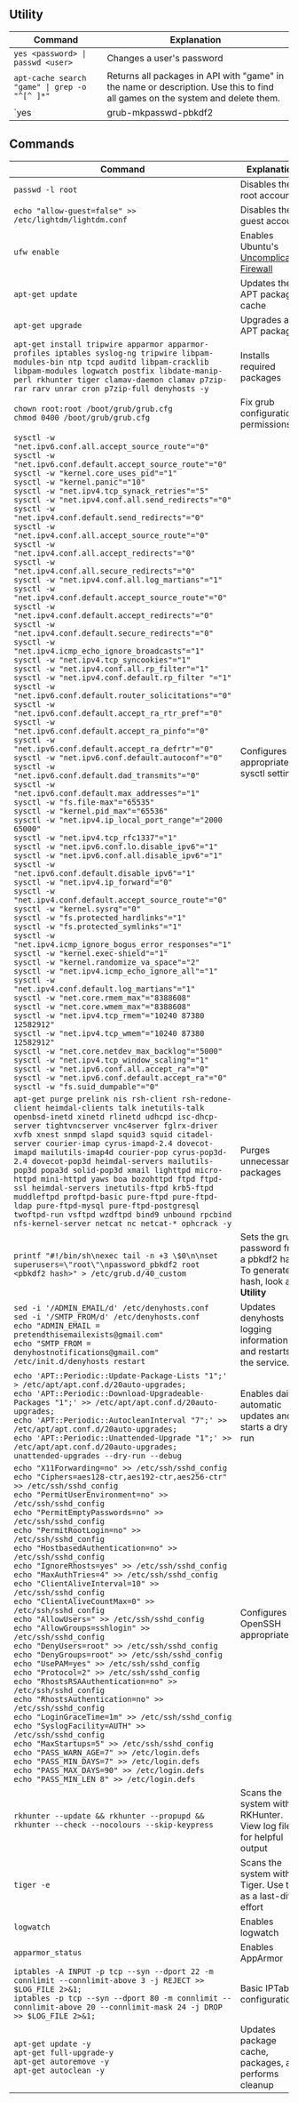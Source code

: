 ## Utility
| Command | Explanation |
| --- | --- |
| `yes <password> \| passwd <user>` | Changes a user's password |
| `apt-cache search "game" \| grep -o "^[^ ]*"` | Returns all packages in API with "game" in the name or description. Use this to find all games on the system and delete them. |
| `yes <password> | grub-mkpasswd-pbkdf2 | cut -c33- | tr -d $'\n'` | Creates a pbkdf2 hash from a plaintext password. Use this to set up a grub password. |

## Commands
| Command | Explanation |
| --- | --- |
| `passwd -l root` | Disables the root account |
| `echo "allow-guest=false" >> /etc/lightdm/lightdm.conf` | Disables the guest account |
| `ufw enable` | Enables Ubuntu's [Uncomplicated Firewall](https://wiki.ubuntu.com/UncomplicatedFirewall) |
| `apt-get update` | Updates the APT package cache |
| `apt-get upgrade` | Upgrades all APT packages |
| `apt-get install tripwire apparmor apparmor-profiles iptables syslog-ng tripwire libpam-modules-bin ntp tcpd auditd libpam-cracklib libpam-modules logwatch postfix libdate-manip-perl rkhunter tiger clamav-daemon clamav p7zip-rar rarv unrar cron p7zip-full denyhosts -y` | Installs required packages |
| `chown root:root /boot/grub/grub.cfg`<br>`chmod 0400 /boot/grub/grub.cfg` | Fix grub configuration permissions |
| `sysctl -w "net.ipv6.conf.all.accept_source_route"="0"`<br>`sysctl -w "net.ipv6.conf.default.accept_source_route"="0"`<br>`sysctl -w "kernel.core_uses_pid"="1"`<br>`sysctl -w "kernel.panic"="10"`<br>`sysctl -w "net.ipv4.tcp_synack_retries"="5"`<br>`sysctl -w "net.ipv4.conf.all.send_redirects"="0"`<br>`sysctl -w "net.ipv4.conf.default.send_redirects"="0"`<br>`sysctl -w "net.ipv4.conf.all.accept_source_route"="0"`<br>`sysctl -w "net.ipv4.conf.all.accept_redirects"="0"`<br>`sysctl -w "net.ipv4.conf.all.secure_redirects"="0"`<br>`sysctl -w "net.ipv4.conf.all.log_martians"="1"`<br>`sysctl -w "net.ipv4.conf.default.accept_source_route"="0"`<br>`sysctl -w "net.ipv4.conf.default.accept_redirects"="0"`<br>`sysctl -w "net.ipv4.conf.default.secure_redirects"="0"`<br>`sysctl -w "net.ipv4.icmp_echo_ignore_broadcasts"="1"`<br>`sysctl -w "net.ipv4.tcp_syncookies"="1"`<br>`sysctl -w "net.ipv4.conf.all.rp_filter"="1"`<br>`sysctl -w "net.ipv4.conf.default.rp_filter "="1"`<br>`sysctl -w "net.ipv6.conf.default.router_solicitations"="0"`<br>`sysctl -w "net.ipv6.conf.default.accept_ra_rtr_pref"="0"`<br>`sysctl -w "net.ipv6.conf.default.accept_ra_pinfo"="0"`<br>`sysctl -w "net.ipv6.conf.default.accept_ra_defrtr"="0"`<br>`sysctl -w "net.ipv6.conf.default.autoconf"="0"`<br>`sysctl -w "net.ipv6.conf.default.dad_transmits"="0"`<br>`sysctl -w "net.ipv6.conf.default.max_addresses"="1"`<br>`sysctl -w "fs.file-max"="65535"`<br>`sysctl -w "kernel.pid_max"="65536"`<br>`sysctl -w "net.ipv4.ip_local_port_range"="2000 65000"`<br>`sysctl -w "net.ipv4.tcp_rfc1337"="1"`<br>`sysctl -w "net.ipv6.conf.lo.disable_ipv6"="1"`<br>`sysctl -w "net.ipv6.conf.all.disable_ipv6"="1"`<br>`sysctl -w "net.ipv6.conf.default.disable_ipv6"="1"`<br>`sysctl -w "net.ipv4.ip_forward"="0"`<br>`sysctl -w "net.ipv4.conf.default.accept_source_route"="0"`<br>`sysctl -w "kernel.sysrq"="0"`<br>`sysctl -w "fs.protected_hardlinks"="1"`<br>`sysctl -w "fs.protected_symlinks"="1"`<br>`sysctl -w "net.ipv4.icmp_ignore_bogus_error_responses"="1"`<br>`sysctl -w "kernel.exec-shield"="1"`<br>`sysctl -w "kernel.randomize_va_space"="2"`<br>`sysctl -w "net.ipv4.icmp_echo_ignore_all"="1"`<br>`sysctl -w "net.ipv4.conf.default.log_martians"="1"`<br>`sysctl -w "net.core.rmem_max"="8388608"`<br>`sysctl -w "net.core.wmem_max"="8388608"`<br>`sysctl -w "net.ipv4.tcp_rmem"="10240 87380 12582912"`<br>`sysctl -w "net.ipv4.tcp_wmem"="10240 87380 12582912"`<br>`sysctl -w "net.core.netdev_max_backlog"="5000"`<br>`sysctl -w "net.ipv4.tcp_window_scaling"="1"`<br>`sysctl -w "net.ipv6.conf.all.accept_ra"="0"`<br>`sysctl -w "net.ipv6.conf.default.accept_ra"="0"`<br>`sysctl -w "fs.suid_dumpable"="0"` | Configures appropriate sysctl settings |
| `apt-get purge prelink nis rsh-client rsh-redone-client heimdal-clients talk inetutils-talk openbsd-inetd xinetd rlinetd udhcpd isc-dhcp-server tightvncserver vnc4server fglrx-driver xvfb xnest snmpd slapd squid3 squid citadel-server courier-imap cyrus-imapd-2.4 dovecot-imapd mailutils-imap4d courier-pop cyrus-pop3d-2.4 dovecot-pop3d heimdal-servers mailutils-pop3d popa3d solid-pop3d xmail lighttpd micro-httpd mini-httpd yaws boa bozohttpd ftpd ftpd-ssl heimdal-servers inetutils-ftpd krb5-ftpd muddleftpd proftpd-basic pure-ftpd pure-ftpd-ldap pure-ftpd-mysql pure-ftpd-postgresql twoftpd-run vsftpd wzdftpd bind9 unbound rpcbind nfs-kernel-server netcat nc netcat-* ophcrack -y` | Purges unnecessary packages |
| `printf "#!/bin/sh\nexec tail -n +3 \$0\n\nset superusers=\"root\"\npassword_pbkdf2 root <pbkdf2 hash>" > /etc/grub.d/40_custom` | Sets the grub password from a pbkdf2 hash. To generate a hash, look at **Utility** |
| `sed -i '/ADMIN_EMAIL/d' /etc/denyhosts.conf`<br>`sed -i '/SMTP_FROM/d' /etc/denyhosts.conf`<br>`echo "ADMIN_EMAIL = pretendthisemailexists@gmail.com"`<br>`echo "SMTP_FROM = denyhostnotifications@gmail.com"`<br>`/etc/init.d/denyhosts restart` | Updates denyhosts logging information and restarts the service. |
| `echo 'APT::Periodic::Update-Package-Lists "1";' > /etc/apt/apt.conf.d/20auto-upgrades;`<br>`echo 'APT::Periodic::Download-Upgradeable-Packages "1";' >> /etc/apt/apt.conf.d/20auto-upgrades;`<br>`echo 'APT::Periodic::AutocleanInterval "7";' >> /etc/apt/apt.conf.d/20auto-upgrades;`<br>`echo 'APT::Periodic::Unattended-Upgrade "1";' >> /etc/apt/apt.conf.d/20auto-upgrades;`<br>`unattended-upgrades --dry-run --debug` | Enables daily automatic updates and starts a dry run |
| `echo "X11Forwarding=no" >> /etc/ssh/sshd_config`<br>`echo "Ciphers=aes128-ctr,aes192-ctr,aes256-ctr" >> /etc/ssh/sshd_config`<br>`echo "PermitUserEnvironment=no" >> /etc/ssh/sshd_config`<br>`echo "PermitEmptyPasswords=no" >> /etc/ssh/sshd_config`<br>`echo "PermitRootLogin=no" >> /etc/ssh/sshd_config`<br>`echo "HostbasedAuthentication=no" >> /etc/ssh/sshd_config`<br>`echo "IgnoreRhosts=yes" >> /etc/ssh/sshd_config`<br>`echo "MaxAuthTries=4" >> /etc/ssh/sshd_config`<br>`echo "ClientAliveInterval=10" >> /etc/ssh/sshd_config`<br>`echo "ClientAliveCountMax=0" >> /etc/ssh/sshd_config`<br>`echo "AllowUsers=" >> /etc/ssh/sshd_config`<br>`echo "AllowGroups=sshlogin" >> /etc/ssh/sshd_config`<br>`echo "DenyUsers=root" >> /etc/ssh/sshd_config`<br>`echo "DenyGroups=root" >> /etc/ssh/sshd_config`<br>`echo "UsePAM=yes" >> /etc/ssh/sshd_config`<br>`echo "Protocol=2" >> /etc/ssh/sshd_config`<br>`echo "RhostsRSAAuthentication=no" >> /etc/ssh/sshd_config`<br>`echo "RhostsAuthentication=no" >> /etc/ssh/sshd_config`<br>`echo "LoginGraceTime=1m" >> /etc/ssh/sshd_config`<br>`echo "SyslogFacility=AUTH" >> /etc/ssh/sshd_config`<br>`echo "MaxStartups=5" >> /etc/ssh/sshd_config`<br>`echo "PASS_WARN_AGE=7" >> /etc/login.defs`<br>`echo "PASS_MIN_DAYS=7" >> /etc/login.defs`<br>`echo "PASS_MAX_DAYS=90" >> /etc/login.defs`<br>`echo "PASS_MIN_LEN 8" >> /etc/login.defs` | Configures OpenSSH appropriately |
| `rkhunter --update && rkhunter --propupd && rkhunter --check --nocolours --skip-keypress` | Scans the system with RKHunter. View log file for helpful output |
| `tiger -e` | Scans the system with Tiger. Use this as a last-ditch effort |
| `logwatch` | Enables logwatch |
| `apparmor_status` | Enables AppArmor |
| `iptables -A INPUT -p tcp --syn --dport 22 -m connlimit --connlimit-above 3 -j REJECT >> $LOG_FILE 2>&1;`<br>`iptables -p tcp --syn --dport 80 -m connlimit --connlimit-above 20 --connlimit-mask 24 -j DROP >> $LOG_FILE 2>&1;` | Basic IPTables configurations |
| `apt-get update -y`<br>`apt-get full-upgrade-y`<br>`apt-get autoremove -y`<br>`apt-get autoclean -y` | Updates package cache, packages, and performs cleanup |